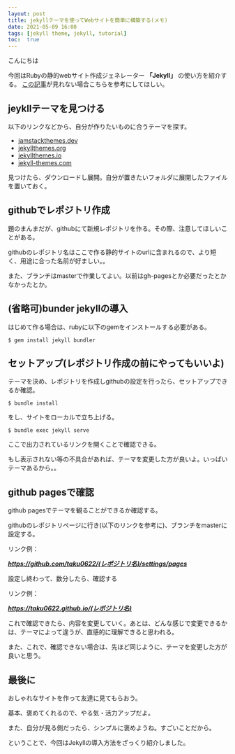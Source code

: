 ```yaml
---
layout: post
title: jekyllテーマを使ってWebサイトを簡単に構築する(メモ)
date: 2021-05-09 16:00
tags: [jekyll theme, jekyll, tutorial]
toc:  true
---
```


こんにちは

今回はRubyの静的webサイト作成ジェネレーター **「Jekyll」** の使い方を紹介する。
[この記事](https://qiita.com/madoreenu/items/b47833bf785562c77819)が見れない場合こちらを参考にしてほしい。

## jeykllテーマを見つける

以下のリンクなどから、自分が作りたいものに合うテーマを探す。

- [jamstackthemes.dev](https://jamstackthemes.dev/ssg/jekyll/)
- [jekyllthemes.org](http://jekyllthemes.org/)
- [jekyllthemes.io](https://jekyllthemes.io/)
- [jekyll-themes.com](https://jekyll-themes.com/)

見つけたら、ダウンロードし展開。自分が置きたいフォルダに展開したファイルを置いておく。

## githubでレポジトリ作成

題のまんまだが、githubにて新規レポジトリを作る。その際、注意してほしいことがある。

githubのレポジトリ名はここで作る静的サイトのurlに含まれるので、より短く、用途に合った名前が好ましい。。

また、ブランチはmasterで作業してよい。以前はgh-pagesとか必要だったとかなかったとか。

## (省略可)bunder jekyllの導入

はじめて作る場合は、rubyに以下のgemをインストールする必要がある。

```
$ gem install jekyll bundler
```

## セットアップ(レポジトリ作成の前にやってもいいよ)

テーマを決め、レポジトリを作成しgithubの設定を行ったら、セットアップできるか確認。

```
$ bundle install
```

をし、サイトをローカルで立ち上げる。

```
$ bundle exec jekyll serve
```

ここで出力されているリンクを開くことで確認できる。

もし表示されない等の不具合があれば、テーマを変更した方が良いよ。いっぱいテーマあるから。。

## github pagesで確認

github pagesでテーマを観ることができるか確認する。

githubのレポジトリページに行き(以下のリンクを参考に)、ブランチをmasterに設定する。

リンク例：

***https://github.com/taku0622/(レポジトリ名)/settings/pages***

設定し終わって、数分したら、確認する

リンク例：

***https://taku0622.github.io/(レポジトリ名)***

これで確認できたら、内容を変更していく。あとは、どんな感じで変更できるかは、テーマによって違うが、直感的に理解できると思われる。

また、これで、確認できない場合は、先ほど同じように、テーマを変更した方が良いと思う。

## 最後に

おしゃれなサイトを作って友達に見てもらおう。

基本、褒めてくれるので、やる気・活力アップだよ。

また、自分が見る側だったら、シンプルに褒めようね。すごいことだから。

ということで、今回はJekyllの導入方法をざっくり紹介しました。